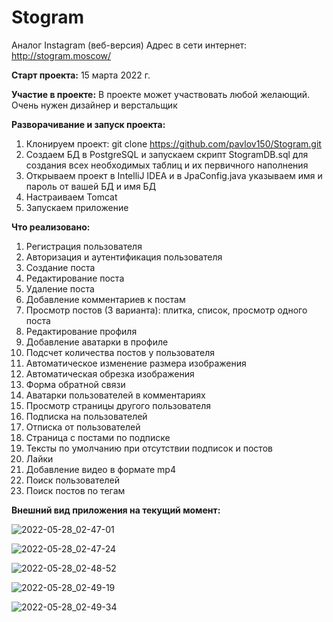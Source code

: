 # Stogram
Аналог Instagram (веб-версия)
Адрес в сети интернет: http://stogram.moscow/

**Старт проекта:** 15 марта 2022 г.

**Участие в проекте:**
В проекте может участвовать любой желающий. Очень нужен дизайнер и верстальщик

**Разворачивание и запуск проекта:**
1. Клонируем проект: git clone https://github.com/pavlov150/Stogram.git
2. Создаем БД в PostgreSQL и запускаем скрипт StogramDB.sql для создания всех необходимых таблиц и их первичного наполнения
3. Открываем проект в IntelliJ IDEA и в JpaConfig.java указываем имя и пароль от вашей БД и имя БД
4. Настраиваем Tomcat
5. Запускаем приложение

**Что реализовано:**
1. Регистрация пользователя
2. Авторизация и аутентификация пользователя
3. Создание поста
4. Редактирование поста
5. Удаление поста
6. Добавление комментариев к постам
7. Просмотр постов (3 варианта): плитка, список, просмотр одного поста
8. Редактирование профиля
9. Добавление аватарки в профиле
10. Подсчет количества постов у пользователя
11. Автоматическое изменение размера изображения
12. Автоматическая обрезка изображения
13. Форма обратной связи
14. Аватарки пользователей в комментариях
15. Просмотр страницы другого пользователя
16. Подписка на пользователей
17. Отписка от пользователей
18. Страница с постами по подписке
19. Тексты по умолчанию при отсутствии подписок и постов
20. Лайки
21. Добавление видео в формате mp4
22. Поиск пользователей
23. Поиск постов по тегам

**Внешний вид приложения на текущий момент:**

![2022-05-28_02-47-01](https://user-images.githubusercontent.com/15989675/170801016-85f74ed0-7558-4545-88fe-dd26b7bbe4ae.jpg)

![2022-05-28_02-47-24](https://user-images.githubusercontent.com/15989675/170801024-36ce810a-3ee4-4545-86ef-af1421ae7cbd.jpg)

![2022-05-28_02-48-52](https://user-images.githubusercontent.com/15989675/170801034-f15adb24-7acf-43cc-808d-306a1850dc78.jpg)

![2022-05-28_02-49-19](https://user-images.githubusercontent.com/15989675/170801037-0fd4e30e-7502-42d5-be40-368a4e9f7db1.jpg)

![2022-05-28_02-49-34](https://user-images.githubusercontent.com/15989675/170801044-e14b25c9-53fa-4630-84e1-18e5a8022de3.jpg)

